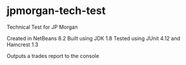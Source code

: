 # jpmorgan-tech-test
Technical Test for JP Morgan

Created in NetBeans 8.2
Built using JDK 1.8
Tested using JUnit 4.12 and Hamcrest 1.3

Outputs a trades report to the console
